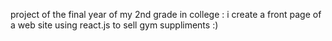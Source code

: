 project of the final year of my 2nd grade in college :
i create a front page of a web site using react.js to sell gym suppliments :)
